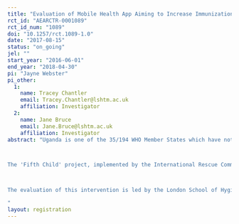 ```yaml
---
title: "Evaluation of Mobile Health App Aiming to Increase Immunization Coverage in Northern Uganda "
rct_id: "AEARCTR-0001089"
rct_id_num: "1089"
doi: "10.1257/rct.1089-1.0"
date: "2017-08-15"
status: "on_going"
jel: ""
start_year: "2016-06-01"
end_year: "2018-04-30"
pi: "Jayne Webster"
pi_other:
  1:
    name: Tracey Chantler
    email: Tracey.Chantler@lshtm.ac.uk
    affiliation: Investigator
  2:
    name: Jane Bruce
    email: Jane.Bruce@lshtm.ac.uk
    affiliation: Investigator
abstract: "Uganda is one of the 35/194 WHO Member States which have not succeeded in reaching the Global Vaccine Action Plan’s (GVAP) intermediate goal of reaching 90% national coverage with three doses of diphtheria-tetanus-pertussis containing vaccines by 2015 (WHO, 2015). In the search for novel ways to address low and stagnating vaccination rates and improve access to and utilisation of immunisation services increased attention is being paid to the role of communities, and community engagement (CE) strategies (Sabarwal et al., 2015). Contextual factors and the degree to which community members understand and trust the immunisation process affect vaccination coverage rates (Rainey et al., 2011, Favin et al., 2012, Streefland et al., 1999). The effectiveness of CE strategies in addressing vaccine supply and demand factors and improving vaccine coverage is less well known. Evidence suggests that vaccine interventions that are designed and co-managed with community members are more likely to be successful, however more attention needs to be paid to evaluating and developing current CE practice (Sabarwal et al., 2015).  

The 'Fifth Child' project, implemented by the International Rescue Committee (IRC), is a community engagement strategy which utilizes an immunisation status data management and tracking system with two objectives: 1) To improve access to quality data on immunization status through a user-friendly data platform; and 2) to utilise community engagement to trace defaulters and optimize outreaches through collaboration between Community Health Workers, village leaders and health centre staff.  

The evaluation of this intervention is led by the London School of Hygiene and Tropical Medicine (LSHTM) and Innovations for Poverty Action (IPA) Uganda and aims to contribute to the emerging evidence base through a cluster randomised controlled trial (cRCT) with an embedded process evaluation and cost effectiveness analysis (undertaken by the IRC). Data collection will consist of household and health centre surveys during a baseline and endline, as well as a qualitative process evaluation component. 
"
layout: registration
---
```


